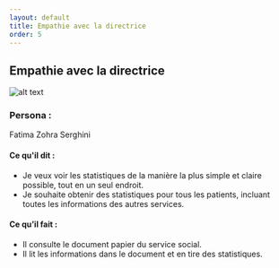 ```yaml
---
layout: default
title: Empathie avec la directrice
order: 5
---
```


## Empathie avec la directrice
![alt text]({{site.baseurl}}/Empathie-directrice/images/empathie-directrice.jpg)
### Persona : 
Fatima Zohra Serghini

#### Ce qu'il dit : 
- Je veux voir les statistiques de la manière la plus simple et claire possible, tout en un seul endroit. 
- Je souhaite obtenir des statistiques pour tous les patients, incluant toutes les informations des autres services.


#### Ce qu’il fait : 
- Il consulte le document papier du service social.
- Il lit les informations dans le document et en tire des statistiques.

<!-- new slide -->

